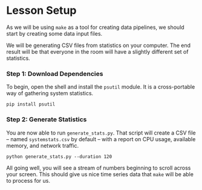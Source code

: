 Lesson Setup
============

As we will be using `make` as a tool for creating data pipelines, we should start 
by creating some data input files.

We will be generating CSV files from statistics on your computer. The end result 
will be that everyone in the room will have a slightly different set of statistics.


### Step 1: Download Dependencies


To begin, open the shell and install the `psutil` module. It is a cross-portable
way of gathering system statistics.

    pip install psutil

### Step 2: Generate Statistics

You are now able to run `generate_stats.py`. That script will create a CSV file &ndash;
named `systemstats.csv` by default &ndash; with a report on CPU usage, available memory,
and network traffic.

    python generate_stats.py --duration 120

All going well, you will see a stream of numbers beginning to scroll across your screen.
This should give us nice time series data that `make` will be able to process for us. 

